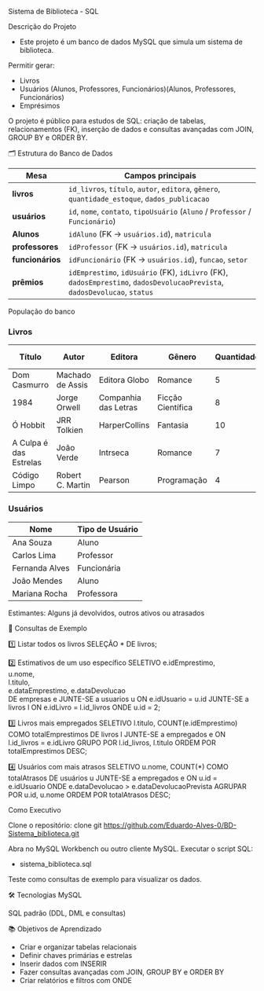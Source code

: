 Sistema de Biblioteca - SQL

Descrição do Projeto
 - Este projeto é um banco de dados MySQL que simula um sistema de biblioteca.

Permitir gerar:
 - Livros
 - Usuários (Alunos, Professores, Funcionários)(Alunos, Professores, Funcionários)
 - Emprésimos

O projeto é público para estudos de SQL: criação de tabelas, relacionamentos (FK), inserção de dados e consultas avançadas com JOIN, GROUP BY e ORDER BY.

🗂 Estrutura do Banco de Dados

| Mesa | Campos principais |
| ---------------- | ---------------------------------------------------------------------------------------------------------------------- |
| **livros**       | `id_livros`, `título`, `autor`, `editora`, `gênero`, `quantidade_estoque`, `dados_publicacao`                           |
| **usuários**     | `id`, `nome`, `contato`, `tipoUsuário` (`Aluno` / `Professor` / `Funcionário`)                                         |
| **Alunos**       | `idAluno` (FK → `usuários.id`), `matricula`                                                                            |
| **professores**  | `idProfessor` (FK → `usuários.id`), `matricula`                                                                        |
| **funcionários** | `idFuncionário` (FK → `usuários.id`), `funcao`, `setor`                                                                |
| **prêmios**  | `idEmprestimo`, `idUsuário` (FK), `idLivro` (FK), `dadosEmprestimo`, `dadosDevolucaoPrevista`, `dadosDevolucao`, `status` |


População do banco
### Livros

| Título | Autor | Editora | Gênero | Quantidade | Dados de Publicação |
| ---------------------- | ---------------------- | ------------------- | -------------------------------------------------------------------- | ----------- | ------------------- |
| Dom Casmurro | Machado de Assis | Editora Globo | Romance | 5          | 01/01/1899 |
| 1984 | Jorge Orwell | Companhia das Letras | Ficção Científica | 8          | 06/08/1949 |
| Ó Hobbit | JRR Tolkien | HarperCollins | Fantasia | 10 | 21/09/1937 |
| A Culpa é das Estrelas | João Verde | Intrseca | Romance | 7          | 01/10/2012 |
| Código Limpo | Robert C. Martin | Pearson | Programação | 4          | 01/08/2008 |

### Usuários

| Nome | Tipo de Usuário |
| -------------- | --------------- |
| Ana Souza | Aluno |
| Carlos Lima | Professor |
| Fernanda Alves | Funcionária |
| João Mendes | Aluno |
| Mariana Rocha | Professora |

Estimantes:
Alguns já devolvidos, outros ativos ou atrasados

🔎 Consultas de Exemplo

1️⃣ Listar todos os livros
SELEÇÃO * DE livros;

2️⃣ Estimativos de um uso específico
SELETIVO 
 e.idEmprestimo,    
 u.nome,           
 l.titulo,         
 e.dataEmprestimo, 
 e.dataDevolucao   
DE empresas e
JUNTE-SE a usuarios u ON e.idUsuario = u.id
JUNTE-SE a livros l ON e.idLivro = l.id_livros
ONDE u.id = 2;

3️⃣ Livros mais empregados
SELETIVO 
 l.titulo, 
 COUNT(e.idEmprestimo) COMO totalEmprestimos
DE livros l
JUNTE-SE a empregados e ON l.id_livros = e.idLivro
GRUPO POR l.id_livros, l.titulo
ORDEM POR totalEmprestimos DESC;

4️⃣ Usuários com mais atrasos
SELETIVO 
 u.nome, 
 COUNT(*) COMO totalAtrasos
DE usuários u
JUNTE-SE a empregados e ON u.id = e.idUsuario
ONDE e.dataDevolucao > e.dataDevolucaoPrevista
AGRUPAR POR u.id, u.nome
ORDEM POR totalAtrasos DESC;

Como Executivo

Clone o repositório:
clone git https://github.com/Eduardo-Alves-0/BD-Sistema_biblioteca.git


Abra no MySQL Workbench ou outro cliente MySQL.
Executar o script SQL:

 - sistema_biblioteca.sql

Teste como consultas de exemplo para visualizar os dados.

🛠 Tecnologias
MySQL

SQL padrão (DDL, DML e consultas)

📚 Objetivos de Aprendizado
 - Criar e organizar tabelas relacionais
 - Definir chaves primárias e estrelas
 - Inserir dados com INSERIR
 - Fazer consultas avançadas com JOIN, GROUP BY e ORDER BY
 - Criar relatórios e filtros com ONDE
